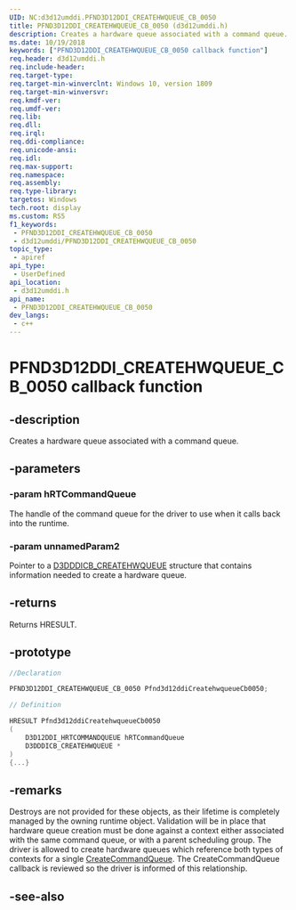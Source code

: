 ```yaml
---
UID: NC:d3d12umddi.PFND3D12DDI_CREATEHWQUEUE_CB_0050
title: PFND3D12DDI_CREATEHWQUEUE_CB_0050 (d3d12umddi.h)
description: Creates a hardware queue associated with a command queue.
ms.date: 10/19/2018
keywords: ["PFND3D12DDI_CREATEHWQUEUE_CB_0050 callback function"]
req.header: d3d12umddi.h
req.include-header: 
req.target-type: 
req.target-min-winverclnt: Windows 10, version 1809
req.target-min-winversvr: 
req.kmdf-ver: 
req.umdf-ver: 
req.lib: 
req.dll: 
req.irql: 
req.ddi-compliance: 
req.unicode-ansi: 
req.idl: 
req.max-support: 
req.namespace: 
req.assembly: 
req.type-library: 
targetos: Windows
tech.root: display
ms.custom: RS5
f1_keywords:
 - PFND3D12DDI_CREATEHWQUEUE_CB_0050
 - d3d12umddi/PFND3D12DDI_CREATEHWQUEUE_CB_0050
topic_type:
 - apiref
api_type:
 - UserDefined
api_location:
 - d3d12umddi.h
api_name:
 - PFND3D12DDI_CREATEHWQUEUE_CB_0050
dev_langs:
 - c++
---
```


# PFND3D12DDI_CREATEHWQUEUE_CB_0050 callback function


## -description

Creates a hardware queue associated with a command queue.

## -parameters

### -param hRTCommandQueue

The handle of the command queue for the driver to use when it calls back into the runtime.

### -param unnamedParam2

Pointer to a [D3DDDICB_CREATEHWQUEUE](../d3dumddi/ns-d3dumddi-_d3dddicb_createhwqueue.md) structure that contains information needed to create a hardware queue.

## -returns

Returns HRESULT.

## -prototype

```cpp
//Declaration

PFND3D12DDI_CREATEHWQUEUE_CB_0050 Pfnd3d12ddiCreatehwqueueCb0050; 

// Definition

HRESULT Pfnd3d12ddiCreatehwqueueCb0050 
(
	D3D12DDI_HRTCOMMANDQUEUE hRTCommandQueue
	D3DDDICB_CREATEHWQUEUE *
)
{...}

```

## -remarks

Destroys are not provided for these objects, as their lifetime is completely managed by the owning runtime object.
Validation will be in place that hardware queue creation must be done against a context either associated with the same command queue, or with a parent scheduling group. The driver is allowed to create hardware queues which reference both types of contexts for a single [CreateCommandQueue](nc-d3d12umddi-pfnd3d12ddi_createcommandqueue_0050.md). The CreateCommandQueue callback is reviewed so the driver is informed of this relationship.

## -see-also

